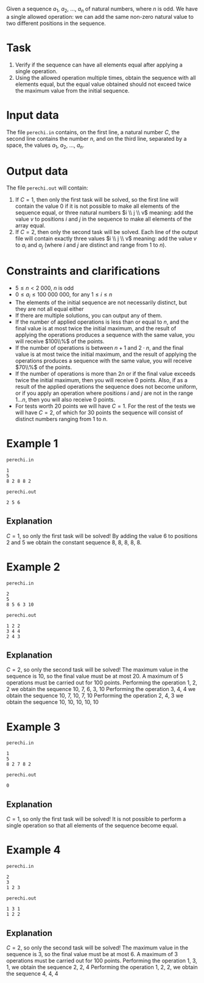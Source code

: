 
Given a sequence $a_1$, $a_2$, $...$, $a_n$ of natural numbers, where $n$ is odd. We have a single allowed operation: we can add the same non-zero natural value to two different positions in the sequence.

# Task

1. Verify if the sequence can have all elements equal after applying a single operation.
2. Using the allowed operation multiple times, obtain the sequence with all elements equal, but the equal value obtained should not exceed twice the maximum value from the initial sequence.

# Input data

The file `perechi.in` contains, on the first line, a natural number $C$, the second line contains the number $n$, and on the third line, separated by a space, the values $a_1$, $a_2$, $...$, $a_n$.

# Output data

The file `perechi.out` will contain:

1. If $C = 1$, then only the first task will be solved, so the first line will contain the value $0$ if it is not possible to make all elements of the sequence equal, or three natural numbers $i \\ j \\ v$ meaning: add the value $v$ to positions $i$ and $j$ in the sequence to make all elements of the array equal.
2. If $C = 2$, then only the second task will be solved. Each line of the output file will contain exactly three values $i \\ j \\ v$ meaning: add the value $v$ to $a_i$ and $a_j$ (where $i$ and $j$ are distinct and range from $1$ to $n$).

# Constraints and clarifications

* $5 \leq n \lt 2 \ 000$, $n$ is odd
* $0 \leq a_i \leq 100 \ 000 \ 000$, for any $1 \leq i \leq n$
* The elements of the initial sequence are not necessarily distinct, but they are not all equal either
* If there are multiple solutions, you can output any of them.
* If the number of applied operations is less than or equal to $n$, and the final value is at most twice the initial maximum, and the result of applying the operations produces a sequence with the same value, you will receive $100\\%$ of the points.
* If the number of operations is between $n+1$ and $2 \cdot n$, and the final value is at most twice the initial maximum, and the result of applying the operations produces a sequence with the same value, you will receive $70\\%$ of the points.
* If the number of operations is more than $2n$ or if the final value exceeds twice the initial maximum, then you will receive $0$ points. Also, if as a result of the applied operations the sequence does not become uniform, or if you apply an operation where positions $i$ and $j$ are not in the range $1 ... n$, then you will also receive $0$ points.
* For tests worth $20$ points we will have $C = 1$. For the rest of the tests we will have $C = 2$, of which for $30$ points the sequence will consist of distinct numbers ranging from $1$ to $n$.

# Example 1

`perechi.in`
```
1
5
8 2 8 8 2
```

`perechi.out`
```
2 5 6
```

## Explanation

$C = 1$, so only the first task will be solved! By adding the value $6$ to positions $2$ and $5$ we obtain the constant sequence $8$, $8$, $8$, $8$, $8$.

# Example 2

`perechi.in`
```
2
5
8 5 6 3 10
```

`perechi.out`
```
1 2 2
3 4 4
2 4 3
```

## Explanation

$C = 2$, so only the second task will be solved! The maximum value in the sequence is $10$, so the final value must be at most $20$. A maximum of $5$ operations must be carried out for $100$ points.
Performing the operation $1$, $2$, $2$ we obtain the sequence $10$, $7$, $6$, $3$, $10$
Performing the operation $3$, $4$, $4$ we obtain the sequence $10$, $7$, $10$, $7$, $10$
Performing the operation $2$, $4$, $3$ we obtain the sequence $10$, $10$, $10$, $10$, $10$

# Example 3

`perechi.in`
```
1
5
8 2 7 8 2
```

`perechi.out`
```
0
```

## Explanation

$C = 1$, so only the first task will be solved! It is not possible to perform a single operation so that all elements of the sequence become equal.

# Example 4

`perechi.in`
```
2
3
1 2 3
```

`perechi.out`
```
1 3 1
1 2 2
```

## Explanation

$C = 2$, so only the second task will be solved! The maximum value in the sequence is $3$, so the final value must be at most $6$. A maximum of $3$ operations must be carried out for $100$ points.
Performing the operation $1$, $3$, $1$, we obtain the sequence $2$, $2$, $4$
Performing the operation $1$, $2$, $2$, we obtain the sequence $4$, $4$, $4$
